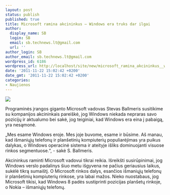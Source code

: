 ```yaml
---
layout: post
status: publish
published: true
title: Microsoft ramina akcininkus – Windows era truks dar ilgai
author:
  display_name: SB
  login: SB
  email: sb.technews.lt@gmail.com
  url: ''
author_login: SB
author_email: sb.technews.lt@gmail.com
wordpress_id: 6186
wordpress_url: http://localhost/site/new/microsoft_ramina_akcininkus__windows_era_truks_dar_ilgai/
date: '2011-11-22 15:02:42 +0200'
date_gmt: '2011-11-22 15:02:42 +0200'
categories:
- Naujienos
---
```

<div class="imgright"><img src="http://technews.lt/upload/Windows-8.jpg"  /></div>
<p>Programinės įrangos giganto Microsoft vadovas Stevas Ballmeris susitikime su kompanijos akcininkais pareiškė, jog Windows niekada nepraras savo pozicijų ir aktualumo bei sakė, jog teiginiai, kad Windows era eina į pabaigą, yra nesąmonė.</p>
<p>„Mes esame Windows eroje. Mes joje buvome, esame ir būsime. Aš manau, kad išmaniųjų telefonų ir planšetinių kompiuterių populiarėjimas yra puikus dalykas, o Windows operacinė sistema ir ateityje išliks dominuojanti visuose rinkos segmentuose.“, - sakė S. Ballmeris.</p>
<p>Akcininkus raminti Microsoft vadovui tikrai reikia. Išreikšti susirūpinimai, jog Windows verslo padalinys šiuo metu išgyvena ne pačius geriausius laikus, sukėlė tikrą sumaištį. O Microsoft rinkos dalys, esančios išmaniųjų telefonų ir planšetinių kompiuterių rinkose, yra labai mažos. Nieko nuostabaus, jog Microsoft tikisi, kad Windows 8 padės sustiprinti pozicijas planšetų rinkoje, o Nokia – išmaniųjų telefonų.<br /></p>
